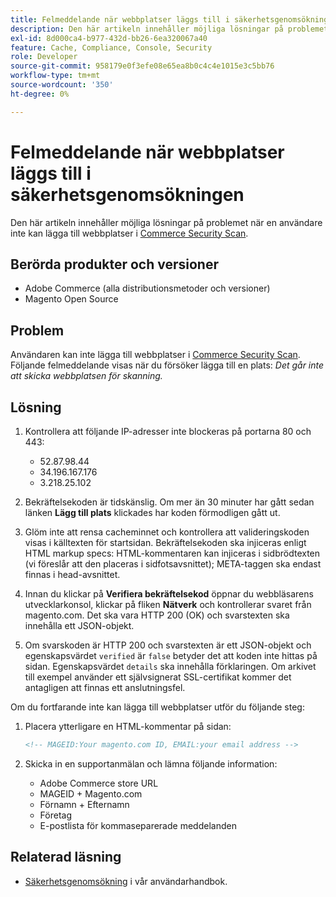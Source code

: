 ```yaml
---
title: Felmeddelande när webbplatser läggs till i säkerhetsgenomsökningen
description: Den här artikeln innehåller möjliga lösningar på problemet när en användare inte kan lägga till webbplatser i [Commerce Security Scan](https://account.magento.com/scanner/dashboard/).
exl-id: 8d000ca4-b977-432d-bb26-6ea320067a40
feature: Cache, Compliance, Console, Security
role: Developer
source-git-commit: 958179e0f3efe08e65ea8b0c4c4e1015e3c5bb76
workflow-type: tm+mt
source-wordcount: '350'
ht-degree: 0%

---
```


# Felmeddelande när webbplatser läggs till i säkerhetsgenomsökningen

Den här artikeln innehåller möjliga lösningar på problemet när en användare inte kan lägga till webbplatser i [Commerce Security Scan](https://account.magento.com/scanner/dashboard/).

## Berörda produkter och versioner

* Adobe Commerce (alla distributionsmetoder och versioner)
* Magento Open Source

## Problem

Användaren kan inte lägga till webbplatser i [Commerce Security Scan](https://account.magento.com/scanner/dashboard/). Följande felmeddelande visas när du försöker lägga till en plats: *Det går inte att skicka webbplatsen för skanning.*

## Lösning

1. Kontrollera att följande IP-adresser inte blockeras på portarna 80 och 443:
   * 52.87.98.44
   * 34.196.167.176
   * 3.218.25.102

1. Bekräftelsekoden är tidskänslig. Om mer än 30 minuter har gått sedan länken **Lägg till plats** klickades har koden förmodligen gått ut.
1. Glöm inte att rensa cacheminnet och kontrollera att valideringskoden visas i källtexten för startsidan. Bekräftelsekoden ska injiceras enligt HTML markup specs: HTML-kommentaren kan injiceras i sidbrödtexten (vi föreslår att den placeras i sidfotsavsnittet); META-taggen ska endast finnas i head-avsnittet.
1. Innan du klickar på **Verifiera bekräftelsekod** öppnar du webbläsarens utvecklarkonsol, klickar på fliken **Nätverk** och kontrollerar svaret från magento.com. Det ska vara HTTP 200 (OK) och svarstexten ska innehålla ett JSON-objekt.
1. Om svarskoden är HTTP 200 och svarstexten är ett JSON-objekt och egenskapsvärdet `verified` är `false` betyder det att koden inte hittas på sidan. Egenskapsvärdet `details` ska innehålla förklaringen. Om arkivet till exempel använder ett självsignerat SSL-certifikat kommer det antagligen att finnas ett anslutningsfel.

Om du fortfarande inte kan lägga till webbplatser utför du följande steg:

1. Placera ytterligare en HTML-kommentar på sidan:

   ```HTML
   <!-- MAGEID:Your magento.com ID, EMAIL:your email address -->
   ```

1. Skicka in en supportanmälan och lämna följande information:
   * Adobe Commerce store URL
   * MAGEID + Magento.com
   * Förnamn + Efternamn
   * Företag
   * E-postlista för kommaseparerade meddelanden

## Relaterad läsning

* [Säkerhetsgenomsökning](https://docs.magento.com/user-guide/magento/security-scan.html) i vår användarhandbok.
